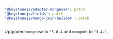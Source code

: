 ```yaml
---
'@keystonejs/adapter-mongoose': patch
'@keystonejs/fields': patch
'@keystonejs/mongo-join-builder': patch
---
```


Upgraded `mongoose` to `^5.8.4` and `mongodb` to `^3.4.1`.
